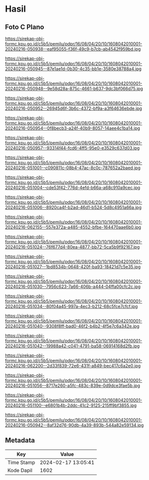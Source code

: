 # Hasil

## Foto C Plano

https://sirekap-obj-formc.kpu.go.id/c5b5/pemilu/pdpr/16/08/04/20/10/1608042010001-20240216-050938--eaf95055-f36f-49c9-b7cb-ab4542f959bd.jpg

https://sirekap-obj-formc.kpu.go.id/c5b5/pemilu/pdpr/16/08/04/20/10/1608042010001-20240216-050945--87e1ae1d-0b30-4c35-bb1e-3580e38788a4.jpg

https://sirekap-obj-formc.kpu.go.id/c5b5/pemilu/pdpr/16/08/04/20/10/1608042010001-20240216-050948--9e58d28a-875c-4661-b637-9dc3bf066d75.jpg

https://sirekap-obj-formc.kpu.go.id/c5b5/pemilu/pdpr/16/08/04/20/10/1608042010001-20240216-050952--26945d6f-3b6c-4372-bf9a-a3f64636ebde.jpg

https://sirekap-obj-formc.kpu.go.id/c5b5/pemilu/pdpr/16/08/04/20/10/1608042010001-20240216-050954--0f8becb3-a24f-40b9-8057-14aee4c1ba14.jpg

https://sirekap-obj-formc.kpu.go.id/c5b5/pemilu/pdpr/16/08/04/20/10/1608042010001-20240216-050957--93314f44-fcd6-4ff5-95e0-e3529c637d03.jpg

https://sirekap-obj-formc.kpu.go.id/c5b5/pemilu/pdpr/16/08/04/20/10/1608042010001-20240216-051001--c090811c-08b4-47ac-8c0c-787652a2baed.jpg

https://sirekap-obj-formc.kpu.go.id/c5b5/pemilu/pdpr/16/08/04/20/10/1608042010001-20240216-051004--cde53f42-776d-4efd-b66a-a68c910a9cec.jpg

https://sirekap-obj-formc.kpu.go.id/c5b5/pemilu/pdpr/16/08/04/20/10/1608042010001-20240216-051006--8920ca4f-b2ad-46d1-b524-5d8c4951a66a.jpg

https://sirekap-obj-formc.kpu.go.id/c5b5/pemilu/pdpr/16/08/04/20/10/1608042010001-20240216-062155--557e372a-a485-4552-bfbe-164470aae6b0.jpg

https://sirekap-obj-formc.kpu.go.id/c5b5/pemilu/pdpr/16/08/04/20/10/1608042010001-20240216-051024--76f677d4-80ea-4877-bb72-5ca5b9f92167.jpg

https://sirekap-obj-formc.kpu.go.id/c5b5/pemilu/pdpr/16/08/04/20/10/1608042010001-20240216-051027--1bd8534b-0648-420f-ba93-18421d7c5e35.jpg

https://sirekap-obj-formc.kpu.go.id/c5b5/pemilu/pdpr/16/08/04/20/10/1608042010001-20240216-051030--7956c623-7a66-406b-a444-04ffa00cfc2c.jpg

https://sirekap-obj-formc.kpu.go.id/c5b5/pemilu/pdpr/16/08/04/20/10/1608042010001-20240216-051034--80f04a45-997a-4ec3-b212-68c5fce7cfcf.jpg

https://sirekap-obj-formc.kpu.go.id/c5b5/pemilu/pdpr/16/08/04/20/10/1608042010001-20240216-051040--9308f8ff-bad0-46f2-b4b2-4f5e7c6a342e.jpg

https://sirekap-obj-formc.kpu.go.id/c5b5/pemilu/pdpr/16/08/04/20/10/1608042010001-20240216-051042--19988a42-c041-4791-ba58-06914168d2fb.jpg

https://sirekap-obj-formc.kpu.go.id/c5b5/pemilu/pdpr/16/08/04/20/10/1608042010001-20240216-062200--2d33f839-72e6-431f-a849-bec417c6a2e0.jpg

https://sirekap-obj-formc.kpu.go.id/c5b5/pemilu/pdpr/16/08/04/20/10/1608042010001-20240216-051056--8717e260-a5fc-483c-839e-0d9dce3fae5b.jpg

https://sirekap-obj-formc.kpu.go.id/c5b5/pemilu/pdpr/16/08/04/20/10/1608042010001-20240216-051100--e6801b4b-2ddc-41c2-9125-215ff9bf3855.jpg

https://sirekap-obj-formc.kpu.go.id/c5b5/pemilu/pdpr/16/08/04/20/10/1608042010001-20240216-050942--8af32d76-90db-4a39-893b-544a82e59134.jpg


## Metadata

| Key        | Value               |
| ---------- | ------------------- |
| Time Stamp | 2024-02-17 13:05:41 |
| Kode Dapil | 1602                |



